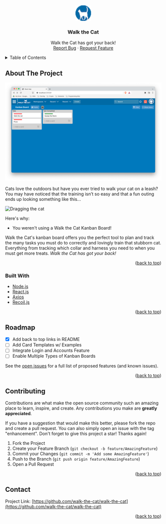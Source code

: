 <div id="top"></div>

<!-- PROJECT LOGO -->
<br />
<div align="center">
  <a href="https://github.com/othneildrew/Best-README-Template">
    <img src="./client/public/pictures/cat-logo-icon.png" alt="Logo" width="50px" height="50px">
  </a>

  <h3 align="center">Walk the Cat</h3>

  <p align="center">
    Walk the Cat has got your back!
    <br />
    <a href="https://github.com/walk-the-cat/walk-the-cat/issues">Report Bug</a>
    ·
    <a href="https://github.com/walk-the-cat/walk-the-cat/issues">Request Feature</a>
  </p>
</div>



<!-- TABLE OF CONTENTS -->
<details>
  <summary>Table of Contents</summary>
  <ol>
    <li>
      <a href="#about-the-project">About The Project</a>
      <ul>
        <li><a href="#built-with">Built With</a></li>
      </ul>
    </li>
    <li><a href="#roadmap">Roadmap</a></li>
    <li><a href="#contributing">Contributing</a></li>
    <li><a href="#contact">Contact</a></li>
  </ol>
</details>



<!-- ABOUT THE PROJECT -->
## About The Project

![Walk the Cat](./client/public/pictures/Walk-the-cat-screenshot.png)

Cats love the outdoors but have you ever tried to walk your cat on a leash? You may have noticed that the training isn’t so easy and that a fun outing ends up looking something like this...

![Dragging the cat](./client/public/pictures/dragging-the-cat.gif)

Here's why:
 * You weren't using a Walk the Cat Kanban Board!

Walk the Cat's kanban board offers you the perfect tool to plan and track the many tasks you must do to correctly and lovingly train that stubborn cat. Everything from tracking which collar and harness you need to when you must get more treats. <i>Walk the Cat has got your back!</i> 

<p align="right">(<a href="#top">back to top</a>)</p>

### Built With

* [Node.js](https://nodejs.org/en/docs/)
* [React.js](https://reactjs.org/)
* [Axios](https://axios-http.com/docs/intro)
* [Recoil.js](https://recoiljs.org/)

<p align="right">(<a href="#top">back to top</a>)</p>


<!-- ROADMAP -->
## Roadmap

- [x] Add back to top links in README
- [ ] Add Card Templates w/ Examples
- [ ] Integrate Login and Accounts Feature
- [ ] Enable Multiple Types of Kanban Boards

See the [open issues](https://github.com/walk-the-cat/walk-the-cat/issues) for a full list of proposed features (and known issues).

<p align="right">(<a href="#top">back to top</a>)</p>



<!-- CONTRIBUTING -->
## Contributing

Contributions are what make the open source community such an amazing place to learn, inspire, and create. Any contributions you make are **greatly appreciated**.

If you have a suggestion that would make this better, please fork the repo and create a pull request. You can also simply open an issue with the tag "enhancement".
Don't forget to give this project a star! Thanks again!

1. Fork the Project
2. Create your Feature Branch (`git checkout -b feature/AmazingFeature`)
3. Commit your Changes (`git commit -m 'Add some AmazingFeature'`)
4. Push to the Branch (`git push origin feature/AmazingFeature`)
5. Open a Pull Request

<p align="right">(<a href="#top">back to top</a>)</p>

<!-- CONTACT -->
## Contact

Project Link: [https://github.com/walk-the-cat/walk-the-cat](https://github.com/walk-the-cat/walk-the-cat)

<p align="right">(<a href="#top">back to top</a>)</p>

